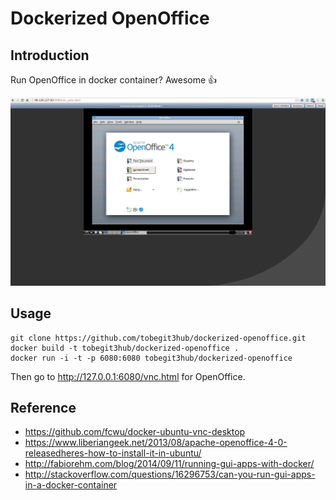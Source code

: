 # Dockerized OpenOffice

## Introduction

Run OpenOffice in docker container? Awesome :+1: 

![](screenshot.png)

## Usage

```
git clone https://github.com/tobegit3hub/dockerized-openoffice.git
docker build -t tobegit3hub/dockerized-openoffice .
docker run -i -t -p 6080:6080 tobegit3hub/dockerized-openoffice
```

Then go to <http://127.0.0.1:6080/vnc.html> for OpenOffice.

## Reference

* <https://github.com/fcwu/docker-ubuntu-vnc-desktop>
* <https://www.liberiangeek.net/2013/08/apache-openoffice-4-0-releasedheres-how-to-install-it-in-ubuntu/>
* <http://fabiorehm.com/blog/2014/09/11/running-gui-apps-with-docker/>
* <http://stackoverflow.com/questions/16296753/can-you-run-gui-apps-in-a-docker-container>
